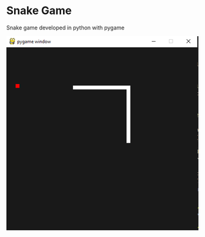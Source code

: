 # Snake Game

Snake game developed in python with pygame

![Snake game image](https://github.com/DaniloToroL/snake-game/blob/master/img/game.png)

